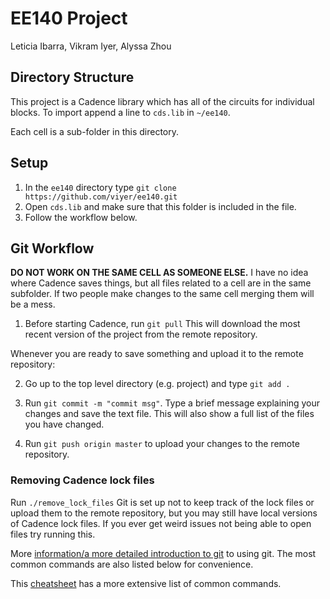 # EE140 Project
Leticia Ibarra, Vikram Iyer, Alyssa Zhou

## Directory Structure
This project is a Cadence library which has all of the circuits for individual blocks. To import append a line to `cds.lib` in `~/ee140`.

Each cell is a sub-folder in this directory.  

## Setup
1. In the `ee140` directory type `git clone https://github.com/viyer/ee140.git` 
2. Open `cds.lib` and make sure that this folder is included in the file.
3. Follow the workflow below.

## Git Workflow 
**DO NOT WORK ON THE SAME CELL AS SOMEONE ELSE.**
I have no idea where Cadence saves things, but all files related to a cell are in the same subfolder. If two people make changes to the same cell merging them will be a mess.
 
1. Before starting Cadence, run `git pull` This will download the most recent version of the project from the remote repository.

Whenever you are ready to save something and upload it to the remote repository:

2. Go up to the top level directory (e.g. project) and type `git add .`

3. Run `git commit -m "commit msg"`. Type a brief message explaining your changes and save the text file. This will also show a full list of the files you have changed.

4. Run `git push origin master` to upload your changes to the remote repository.

### Removing Cadence lock files
Run `./remove_lock_files`
Git is set up not to keep track of the lock files or upload them to the remote repository, but you may still have local versions of Cadence lock files. If you ever get weird issues not being able to open files try running this.

More [information/a more detailed introduction to git](http://rogerdudler.github.io/git-guide/) to
using git. The most common commands are also listed below for convenience.

This
[cheatsheet](https://training.github.com/kit/downloads/github-git-cheat-sheet.pdf)
has a more extensive list of common commands.
